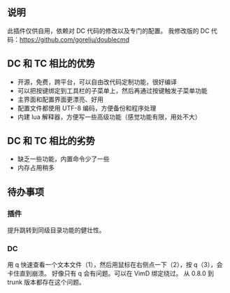 ## 说明

此插件仅供自用，依赖对 DC 代码的修改以及专门的配置。
我修改版的 DC 代码：https://github.com/goreliu/doublecmd

## DC 和 TC 相比的优势

* 开源，免费，跨平台，可以自由改代码定制功能，很好编译
* 可以把按键绑定到工具栏的子菜单上，然后再通过按键触发子菜单功能
* 主界面和配置界面更漂亮、好用
* 配置文件都使用 UTF-8 编码，方便备份和程序处理
* 内建 lua 解释器，方便写一些高级功能（感觉功能有限，用处不大）

## DC 和 TC 相比的劣势

* 缺乏一些功能，内置命令少了一些
* 内存占用稍多

## 待办事项

### 插件

提升跳转到同级目录功能的健壮性。

### DC

用 q 快速查看一个文本文件（1），然后用鼠标在右侧点一下（2），按 q（3），会卡住直到崩溃。
好像只有 q 会有问题。可以在 VimD 绑定绕过。
从 0.8.0 到 trunk 版本都存在这个问题。
